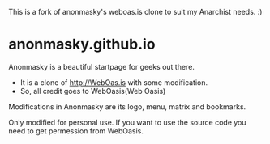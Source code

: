 This is a fork of anonmasky's weboas.is clone to suit my Anarchist needs. :)


# anonmasky.github.io

Anonmasky is a beautiful startpage for geeks out there.
- It is a clone of http://WebOas.is with some modification. 
- So, all credit goes to WebOasis(Web Oasis)


Modifications in Anonmasky are its logo, menu, matrix and bookmarks.

Only modified for personal use. 
If you want to use the source code you need to get permession from WebOasis.
